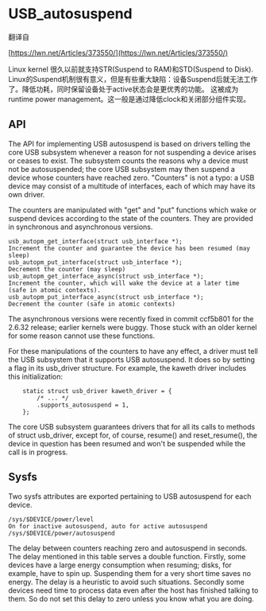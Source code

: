 USB_autosuspend
=====

翻译自

[https://lwn.net/Articles/373550/](https://lwn.net/Articles/373550/)

Linux kernel 很久以前就支持STR(Suspend to RAM)和STD(Suspend to Disk). Linux的Suspend机制很有意义，但是有些重大缺陷：设备Suspend后就无法工作了。降低功耗，同时保留设备处于active状态会是更优秀的功能。
这被成为 runtime power management。这一般是通过降低clock和关闭部分组件实现。

API
-----

The API for implementing USB autosuspend is based on drivers telling the core USB subsystem whenever a reason for not suspending a device arises or ceases to exist. The subsystem counts the reasons why a device must not be autosuspended; the core USB subsystem may then suspend a device whose counters have reached zero. "Counters" is not a typo: a USB device may consist of a multitude of interfaces, each of which may have its own driver.

The counters are manipulated with "get" and "put" functions which wake or suspend devices according to the state of the counters. They are provided in synchronous and asynchronous versions.

	usb_autopm_get_interface(struct usb_interface *);
	Increment the counter and guarantee the device has been resumed (may sleep)
	usb_autopm_put_interface(struct usb_interface *);
	Decrement the counter (may sleep)
	usb_autopm_get_interface_async(struct usb_interface *);
	Increment the counter, which will wake the device at a later time (safe in atomic contexts).
	usb_autopm_put_interface_async(struct usb_interface *);
	Decrement the counter (safe in atomic contexts)

The asynchronous versions were recently fixed in commit ccf5b801 for the 2.6.32 release; earlier kernels were buggy. Those stuck with an older kernel for some reason cannot use these functions.

For these manipulations of the counters to have any effect, a driver must tell the USB subsystem that it supports USB autosuspend. It does so by setting a flag in its usb_driver structure. For example, the kaweth driver includes this initialization:

	    static struct usb_driver kaweth_driver = {
	        /* ... */
	        .supports_autosuspend = 1,
	    };

The core USB subsystem guarantees drivers that for all its calls to methods of struct usb_driver, except for, of course, resume() and reset_resume(), the device in question has been resumed and won't be suspended while the call is in progress.

Sysfs
-----

Two sysfs attributes are exported pertaining to USB autosuspend for each device.

	/sys/$DEVICE/power/level
	On for inactive autosuspend, auto for active autosuspend
	/sys/$DEVICE/power/autosuspend

The delay between counters reaching zero and autosuspend in seconds.
The delay mentioned in this table serves a double function. Firstly, some devices have a large energy consumption when resuming; disks, for example, have to spin up. Suspending them for a very short time saves no energy. The delay is a heuristic to avoid such situations. Secondly some devices need time to process data even after the host has finished talking to them. So do not set this delay to zero unless you know what you are doing.



